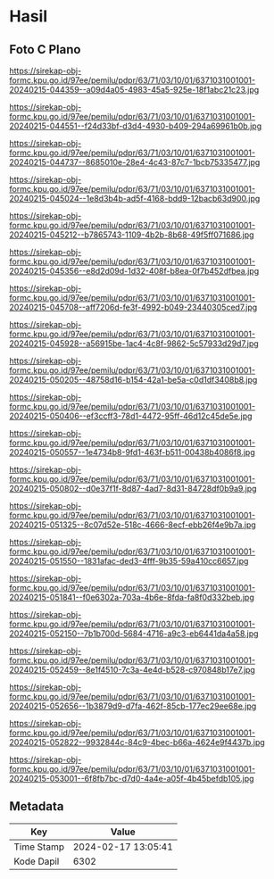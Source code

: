 # Hasil

## Foto C Plano

https://sirekap-obj-formc.kpu.go.id/97ee/pemilu/pdpr/63/71/03/10/01/6371031001001-20240215-044359--a09d4a05-4983-45a5-925e-18f1abc21c23.jpg

https://sirekap-obj-formc.kpu.go.id/97ee/pemilu/pdpr/63/71/03/10/01/6371031001001-20240215-044551--f24d33bf-d3d4-4930-b409-294a69961b0b.jpg

https://sirekap-obj-formc.kpu.go.id/97ee/pemilu/pdpr/63/71/03/10/01/6371031001001-20240215-044737--8685010e-28e4-4c43-87c7-1bcb75335477.jpg

https://sirekap-obj-formc.kpu.go.id/97ee/pemilu/pdpr/63/71/03/10/01/6371031001001-20240215-045024--1e8d3b4b-ad5f-4168-bdd9-12bacb63d900.jpg

https://sirekap-obj-formc.kpu.go.id/97ee/pemilu/pdpr/63/71/03/10/01/6371031001001-20240215-045212--b7865743-1109-4b2b-8b68-49f5ff071686.jpg

https://sirekap-obj-formc.kpu.go.id/97ee/pemilu/pdpr/63/71/03/10/01/6371031001001-20240215-045356--e8d2d09d-1d32-408f-b8ea-0f7b452dfbea.jpg

https://sirekap-obj-formc.kpu.go.id/97ee/pemilu/pdpr/63/71/03/10/01/6371031001001-20240215-045708--aff7206d-fe3f-4992-b049-23440305ced7.jpg

https://sirekap-obj-formc.kpu.go.id/97ee/pemilu/pdpr/63/71/03/10/01/6371031001001-20240215-045928--a56915be-1ac4-4c8f-9862-5c57933d29d7.jpg

https://sirekap-obj-formc.kpu.go.id/97ee/pemilu/pdpr/63/71/03/10/01/6371031001001-20240215-050205--48758d16-b154-42a1-be5a-c0d1df3408b8.jpg

https://sirekap-obj-formc.kpu.go.id/97ee/pemilu/pdpr/63/71/03/10/01/6371031001001-20240215-050406--ef3ccff3-78d1-4472-95ff-46d12c45de5e.jpg

https://sirekap-obj-formc.kpu.go.id/97ee/pemilu/pdpr/63/71/03/10/01/6371031001001-20240215-050557--1e4734b8-9fd1-463f-b511-00438b4086f8.jpg

https://sirekap-obj-formc.kpu.go.id/97ee/pemilu/pdpr/63/71/03/10/01/6371031001001-20240215-050802--d0e37f1f-8d87-4ad7-8d31-84728df0b9a9.jpg

https://sirekap-obj-formc.kpu.go.id/97ee/pemilu/pdpr/63/71/03/10/01/6371031001001-20240215-051325--8c07d52e-518c-4666-8ecf-ebb26f4e9b7a.jpg

https://sirekap-obj-formc.kpu.go.id/97ee/pemilu/pdpr/63/71/03/10/01/6371031001001-20240215-051550--1831afac-ded3-4fff-9b35-59a410cc6657.jpg

https://sirekap-obj-formc.kpu.go.id/97ee/pemilu/pdpr/63/71/03/10/01/6371031001001-20240215-051841--f0e6302a-703a-4b6e-8fda-fa8f0d332beb.jpg

https://sirekap-obj-formc.kpu.go.id/97ee/pemilu/pdpr/63/71/03/10/01/6371031001001-20240215-052150--7b1b700d-5684-4716-a9c3-eb6441da4a58.jpg

https://sirekap-obj-formc.kpu.go.id/97ee/pemilu/pdpr/63/71/03/10/01/6371031001001-20240215-052459--8e1f4510-7c3a-4e4d-b528-c970848b17e7.jpg

https://sirekap-obj-formc.kpu.go.id/97ee/pemilu/pdpr/63/71/03/10/01/6371031001001-20240215-052656--1b3879d9-d7fa-462f-85cb-177ec29ee68e.jpg

https://sirekap-obj-formc.kpu.go.id/97ee/pemilu/pdpr/63/71/03/10/01/6371031001001-20240215-052822--9932844c-84c9-4bec-b66a-4624e9f4437b.jpg

https://sirekap-obj-formc.kpu.go.id/97ee/pemilu/pdpr/63/71/03/10/01/6371031001001-20240215-053001--6f8fb7bc-d7d0-4a4e-a05f-4b45befdb105.jpg


## Metadata

| Key        | Value               |
| ---------- | ------------------- |
| Time Stamp | 2024-02-17 13:05:41 |
| Kode Dapil | 6302                |



